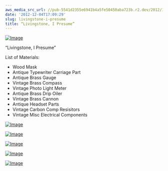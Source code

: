 ```yaml
---
aws_media_src_url: //pub-5541d2355e6941b4a5fe50450aba723b.r2.dev/2012/12/livingstone.jpg
date: '2012-12-04T17:09:29'
slug: livingstone-i-presume
title: “Livingstone, I Presume”
---
```


 [![Image](//pub-5541d2355e6941b4a5fe50450aba723b.r2.dev/2012/12/livingstone.jpg?w=487)](//pub-5541d2355e6941b4a5fe50450aba723b.r2.dev/2012/12/livingstone.jpg)

  

 “Livingstone, I Presume”

 List of Materials:

  * Wood Mask
 * Antique Typewriter Carriage Part
 * Antique Brass Gauge
 * Vintage Brass Compass
 * Vintage Photo Light Meter
 * Antique Brass Drip Oiler
 * Vintage Brass Cannon
 * Antique Headset Parts
 * Vintage Carbon Comp Resisitors
 * Vintage Misc Electrical Components
   

 [![Image](//pub-5541d2355e6941b4a5fe50450aba723b.r2.dev/2012/12/livingstone-left.jpg?w=487)](//pub-5541d2355e6941b4a5fe50450aba723b.r2.dev/2012/12/livingstone-left.jpg)

 [![Image](//pub-5541d2355e6941b4a5fe50450aba723b.r2.dev/2012/12/livingstone-top.jpg?w=487)](//pub-5541d2355e6941b4a5fe50450aba723b.r2.dev/2012/12/livingstone-top.jpg)

 [![Image](//pub-5541d2355e6941b4a5fe50450aba723b.r2.dev/2012/12/livingstone-right.jpg?w=487)](//pub-5541d2355e6941b4a5fe50450aba723b.r2.dev/2012/12/livingstone-right.jpg)

 [![Image](//pub-5541d2355e6941b4a5fe50450aba723b.r2.dev/2012/12/livingstone-close.jpg?w=487)](//pub-5541d2355e6941b4a5fe50450aba723b.r2.dev/2012/12/livingstone-close.jpg)

 [![Image](//pub-5541d2355e6941b4a5fe50450aba723b.r2.dev/2012/12/livingstone-detail.jpg?w=487)](//pub-5541d2355e6941b4a5fe50450aba723b.r2.dev/2012/12/livingstone-detail.jpg)